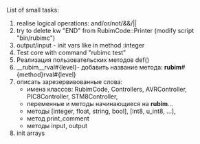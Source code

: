 List of small tasks:
1. realise logical operations: and/or/not/&&/||
1. try to delete kw "END" from RubimCode::Printer (modify script "bin/rubimc")
2. output/input - init vars like in method :integer
1. Test core with command "rubimc test"
5. Реализация пользовательских методов def()
6. __rubim__rval#{level}- добавить название метода: 
    __rubim__#{method}rval#{level}
7. описать зарезервивованные слова: 
    + имена классов: RubimCode, Controllers, AVRController, PIC8Controller, STM8Controller, 
    + переменные и методы начинающиеся на __rubim__... 
    + методы [integer, float, string, bool], [int8, u_int8, ...], 
    + метод print_comment
    + методы input, output
8. init arrays